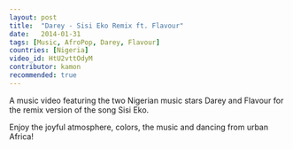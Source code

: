 ```yaml
---
layout: post
title:  "Darey - Sisi Eko Remix ft. Flavour"
date:   2014-01-31
tags: [Music, AfroPop, Darey, Flavour]
countries: [Nigeria]
video_id: HtU2vttOdyM
contributor: kamon
recommended: true
---
```


A music video featuring the two Nigerian music stars Darey and Flavour 
for the remix version of the song Sisi Eko.

Enjoy the joyful atmosphere, colors, the music and dancing from urban Africa!
                
                